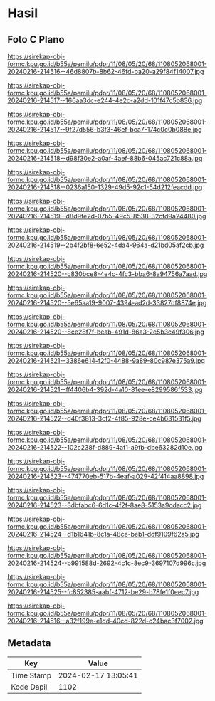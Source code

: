 # Hasil

## Foto C Plano

https://sirekap-obj-formc.kpu.go.id/b55a/pemilu/pdpr/11/08/05/20/68/1108052068001-20240216-214516--46d8807b-8b62-46fd-ba20-a29f84f14007.jpg

https://sirekap-obj-formc.kpu.go.id/b55a/pemilu/pdpr/11/08/05/20/68/1108052068001-20240216-214517--166aa3dc-e244-4e2c-a2dd-101f47c5b836.jpg

https://sirekap-obj-formc.kpu.go.id/b55a/pemilu/pdpr/11/08/05/20/68/1108052068001-20240216-214517--9f27d556-b3f3-46ef-bca7-174c0c0b088e.jpg

https://sirekap-obj-formc.kpu.go.id/b55a/pemilu/pdpr/11/08/05/20/68/1108052068001-20240216-214518--d98f30e2-a0af-4aef-88b6-045ac721c88a.jpg

https://sirekap-obj-formc.kpu.go.id/b55a/pemilu/pdpr/11/08/05/20/68/1108052068001-20240216-214518--0236a150-1329-49d5-92c1-54d212feacdd.jpg

https://sirekap-obj-formc.kpu.go.id/b55a/pemilu/pdpr/11/08/05/20/68/1108052068001-20240216-214519--d8d9fe2d-07b5-49c5-8538-32cfd9a24480.jpg

https://sirekap-obj-formc.kpu.go.id/b55a/pemilu/pdpr/11/08/05/20/68/1108052068001-20240216-214519--2b4f2bf8-6e52-4da4-964a-d21bd05af2cb.jpg

https://sirekap-obj-formc.kpu.go.id/b55a/pemilu/pdpr/11/08/05/20/68/1108052068001-20240216-214520--c830bce8-4e4c-4fc3-bba6-8a94756a7aad.jpg

https://sirekap-obj-formc.kpu.go.id/b55a/pemilu/pdpr/11/08/05/20/68/1108052068001-20240216-214520--5e65aa19-9007-4394-ad2d-33827df8874e.jpg

https://sirekap-obj-formc.kpu.go.id/b55a/pemilu/pdpr/11/08/05/20/68/1108052068001-20240216-214520--8ce28f7f-beab-491d-86a3-2e5b3c49f306.jpg

https://sirekap-obj-formc.kpu.go.id/b55a/pemilu/pdpr/11/08/05/20/68/1108052068001-20240216-214521--3386e614-f2f0-4488-9a89-80c987e375a9.jpg

https://sirekap-obj-formc.kpu.go.id/b55a/pemilu/pdpr/11/08/05/20/68/1108052068001-20240216-214521--ff4406b4-392d-4a10-81ee-e8299586f533.jpg

https://sirekap-obj-formc.kpu.go.id/b55a/pemilu/pdpr/11/08/05/20/68/1108052068001-20240216-214522--d40f3813-3cf2-4f85-928e-ce4b631531f5.jpg

https://sirekap-obj-formc.kpu.go.id/b55a/pemilu/pdpr/11/08/05/20/68/1108052068001-20240216-214522--102c238f-d889-4af1-a9fb-dbe63282d10e.jpg

https://sirekap-obj-formc.kpu.go.id/b55a/pemilu/pdpr/11/08/05/20/68/1108052068001-20240216-214523--474770eb-517b-4eaf-a029-42f414aa8898.jpg

https://sirekap-obj-formc.kpu.go.id/b55a/pemilu/pdpr/11/08/05/20/68/1108052068001-20240216-214523--3dbfabc6-6d1c-4f2f-8ae8-5153a9cdacc2.jpg

https://sirekap-obj-formc.kpu.go.id/b55a/pemilu/pdpr/11/08/05/20/68/1108052068001-20240216-214524--d1b1641b-8c1a-48ce-beb1-ddf9109f62a5.jpg

https://sirekap-obj-formc.kpu.go.id/b55a/pemilu/pdpr/11/08/05/20/68/1108052068001-20240216-214524--b991588d-2692-4c1c-8ec9-3697107d996c.jpg

https://sirekap-obj-formc.kpu.go.id/b55a/pemilu/pdpr/11/08/05/20/68/1108052068001-20240216-214525--fc852385-aabf-4712-be29-b78fe1f0eec7.jpg

https://sirekap-obj-formc.kpu.go.id/b55a/pemilu/pdpr/11/08/05/20/68/1108052068001-20240216-214516--a32f199e-e1dd-40cd-822d-c24bac3f7002.jpg


## Metadata

| Key        | Value               |
| ---------- | ------------------- |
| Time Stamp | 2024-02-17 13:05:41 |
| Kode Dapil | 1102                |



